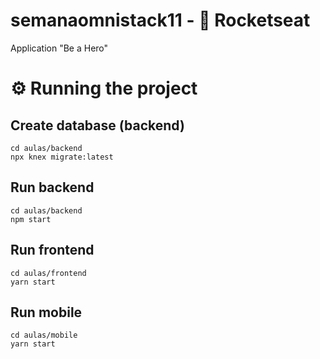 # semanaomnistack11 - 🚀  Rocketseat

Application "Be a Hero"

# ⚙ Running the project
## Create database (backend)
```
cd aulas/backend
npx knex migrate:latest
```

## Run backend
```
cd aulas/backend
npm start
```

## Run frontend
```
cd aulas/frontend
yarn start
```

## Run mobile
```
cd aulas/mobile
yarn start
```